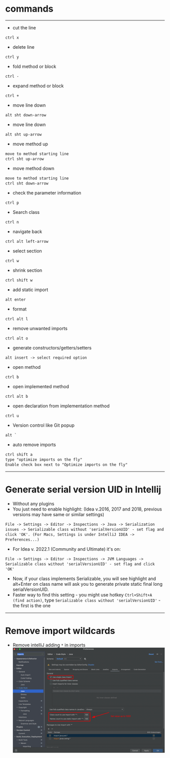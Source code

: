 # commands
------
* cut the line
```
ctrl x
```
* delete line
```
ctrl y
```
* fold method or block
```
ctrl -
```
* expand method or block
```
ctrl +
```
* move line down
```
alt sht down-arrow
```
* move line down
```
alt sht up-arrow
```
* move method up
```
move to method starting line
ctrl sht up-arrow
```
* move method down
```
move to method starting line
ctrl sht down-arrow
```
* check the parameter information
```
ctrl p
```
* Search class
```
ctrl n
```
* navigate back
```
ctrl alt left-arrow
```
* select section
```
ctrl w
```
* shrink section
```
ctrl shift w
```
* add static import
```
alt enter
```
* format
```
ctrl alt l
```
* remove unwanted imports
```
ctrl alt o
```
* generate constructors/getters/setters
```
alt insert -> select required option
```
* open method
```
ctrl b
```
* open implemented method
```
ctrl alt b
```
* open declaration from implementation method
```
ctrl u
```
* Version control like Git popup
```
alt `
```
* auto remove imports
```
ctrl shift a
type "optimize imports on the fly"
Enable check box next to "Optimize imports on the fly"
```
------
# Generate serial version UID in Intellij
* Without any plugins
* You just need to enable highlight: (Idea v.2016, 2017 and 2018, previous versions may have same or similar settings)
```
File -> Settings -> Editor -> Inspections -> Java -> Serialization issues -> Serializable class without 'serialVersionUID' - set flag and click 'OK'. (For Macs, Settings is under IntelliJ IDEA -> Preferences...)
```
* For Idea v. 2022.1 (Community and Ultimate) it's on:
```
File -> Settings -> Editor -> Inspections -> JVM Languages -> Serializable class without 'serialVersionUID' - set flag and click 'OK'
```
* Now, if your class implements Serializable, you will see highlight and alt+Enter on class name will ask you to generate private static final long serialVersionUID.
* Faster way to find this setting - you might use hotkey `Ctrl+Shift+A (find action)`, type `Serializable class without 'serialVersionUID'` - the first is the one
------
# Remove import wildcards
* Remove intelliJ adding `*` in imports
![picture](img/intellij-wildcard-imports.png)